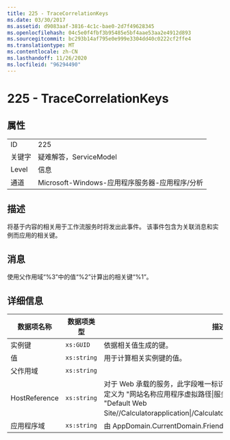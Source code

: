 ```yaml
---
title: 225 - TraceCorrelationKeys
ms.date: 03/30/2017
ms.assetid: d9083aaf-3816-4c1c-bae0-2d7f49628345
ms.openlocfilehash: 04c5e0f4fbf3b95485e5bf4aae53aa2e4912d893
ms.sourcegitcommit: bc293b14af795e0e999e3304dd40c0222cf2ffe4
ms.translationtype: MT
ms.contentlocale: zh-CN
ms.lasthandoff: 11/26/2020
ms.locfileid: "96294490"
---
```

# <a name="225---tracecorrelationkeys"></a>225 - TraceCorrelationKeys

## <a name="properties"></a>属性  
  
|||  
|-|-|  
|ID|225|  
|关键字|疑难解答，ServiceModel|  
|Level|信息|  
|通道|Microsoft-Windows-应用程序服务器-应用程序/分析|  
  
## <a name="description"></a>描述  

 将基于内容的相关用于工作流服务时将发出此事件。 该事件包含为关联消息和实例而应用的相关键。  
  
## <a name="message"></a>消息  

 使用父作用域“%3”中的值“%2”计算出的相关键“%1”。  
  
## <a name="details"></a>详细信息  
  
|数据项名称|数据项类型|描述|  
|--------------------|--------------------|-----------------|  
|实例键|`xs:GUID`|依据相关值生成的键。|  
|值|`xs:string`|用于计算相关实例键的值。|  
|父作用域|`xs:string`||  
|HostReference|`xs:string`|对于 Web 承载的服务，此字段唯一标识 Web 层次结构中的服务。 其格式定义为 "网站名称应用程序虚拟路径&#124;服务虚拟路径&#124;ServiceName"。 示例： "Default Web Site//Calculatorapplication&#124;/CalculatorService.svc&#124;CalculatorService"。|  
|应用程序域|`xs:string`|由 AppDomain.CurrentDomain.FriendlyName 返回的字符串。|
